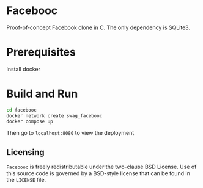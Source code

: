 # Facebooc

Proof-of-concept Facebook clone in C.
The only dependency is SQLite3.

# Prerequisites
Install docker 

# Build and Run
```bash
cd facebooc
docker network create swag_facebooc
docker compose up
```
Then go to `localhost:8080` to view the deployment

Licensing
---------
`Facebooc` is freely redistributable under the two-clause BSD License.
Use of this source code is governed by a BSD-style license that can be found
in the `LICENSE` file.
